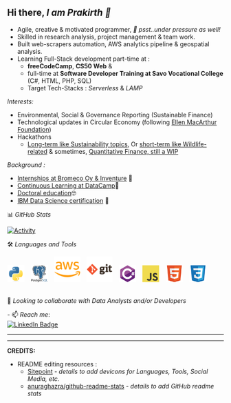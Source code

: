 ## Hi there, *I am Prakirth 👋*

- Agile, creative & motivated programmer, *👥 psst..under pressure as well!*
- Skilled in research analysis, project management & team work. 
- Built web-scrapers automation, AWS analytics pipeline & geospatial analysis. 
- Learning Full-Stack development part-time at :
  - **freeCodeCamp**, **CS50 Web** & 
  - full-time at **Software Developer Training at Savo Vocational College** (C#, HTML, PHP, SQL)
  - Target Tech-Stacks : *Serverless* & *LAMP*

*Interests:*
  - Environmental, Social & Governance Reporting (Sustainable Finance)
  - Technological updates in Circular Economy (following [Ellen MacArthur Foundation](https://ellenmacarthurfoundation.org/topics/circular-economy-introduction/learning-pathways))
  - Hackathons 
    - [Long-term like Sustainability topics](https://ekipade310.sharepoint.com/sites/3TeamProjekte/Freigegebene%20Dokumente/Forms/AllItems.aspx?id=%2Fsites%2F3TeamProjekte%2FFreigegebene%20Dokumente%2F1%20Archiv%2F2021%2F30008%20%2D%20Innovate2030%20%2D%20SDG12%2FTeilnehmende%2FZertifikate%2FGeneral%2FSingle%20PDF%20General%20Certificates%2Fekipa%20Certificate%20Innovate2030%20SDG12%20Prakirth%20Govardhanam%2Epdf&parent=%2Fsites%2F3TeamProjekte%2FFreigegebene%20Dokumente%2F1%20Archiv%2F2021%2F30008%20%2D%20Innovate2030%20%2D%20SDG12%2FTeilnehmende%2FZertifikate%2FGeneral%2FSingle%20PDF%20General%20Certificates&p=true&ga=1), Or [short-term like Wildlife-related](https://github.com/prak112/data4wildlife.git) & sometimes, [Quantitative Finance, still a WIP](https://github.com/prak112/crunchdao.git)

*Background :*
  - [Internships at Bromeco Oy & Inventure](https://www.linkedin.com/in/prakirth-govardhanam-3a185156/) 🧑‍
  - [Continuous Learning at DataCamp](https://www.datacamp.com/profile/prakirthgovardhanam)💼
  - [Doctoral education](https://www.researchgate.net/profile/Prakirth-Govardhanam)🤓 
  - [IBM Data Science certification](https://www.credly.com/users/narayana-prakirth-govardhanam) 🥇


📊 *GitHub Stats*

[![Activity](https://github-readme-stats.vercel.app/api?username=prak112&count_private=true&show_icons=true&theme=dark&hide=contribs)](https://github.com/prak112/github-readme-stats)

🛠️ <i>Languages and Tools</i>
<div>
<img src="https://github.com/devicons/devicon/blob/master/icons/python/python-original.svg" title="Python" alt="python" width="40" height="40"/> &ensp;
  <img src="https://github.com/devicons/devicon/blob/master/icons/postgresql/postgresql-original-wordmark.svg" title="PostgreSQL"  alt="PostgreSQL" width="40" height="40"/> &ensp;
  <img src="https://github.com/devicons/devicon/blob/master/icons/amazonwebservices/amazonwebservices-plain-wordmark.svg" title="AWS" alt="AWS" width="60" height="60"/> &ensp;  
  <img src="https://github.com/devicons/devicon/blob/master/icons/git/git-original-wordmark.svg" title="Git" **alt="Git" width="60" height="60"/> &ensp;
  <img src="https://github.com/devicons/devicon/blob/master/icons/csharp/csharp-original.svg" title="C#" alt="csharp" width="40" height="40"/> &ensp;
  <img src="https://github.com/devicons/devicon/blob/master/icons/javascript/javascript-original.svg" title="JavaScript" alt="javascript" width="40" height="40"/> &ensp;
  <img src="https://github.com/devicons/devicon/blob/master/icons/html5/html5-original.svg" title="HTML5" alt="html5" width="40" height="40"/> &ensp;
  <img src="https://github.com/devicons/devicon/blob/master/icons/css3/css3-original.svg" title="CSS3" alt="css3" width="40" height="40"/> &ensp;

</div>

</br>

  👯 <i>Looking to collaborate with Data Analysts and/or Developers</i>
<div>
  - 📫 <i>Reach me</i>: <div id="badges">
      <a href="https://www.linkedin.com/in/prakirth-govardhanam-3a185156/">
      <img src="https://img.shields.io/badge/LinkedIn-blue?style=for-the-badge&logo=linkedin&logoColor=white" alt="LinkedIn Badge"/>
  </a>
</div>

------
------

**CREDITS:**
- README editing resources :
  - [Sitepoint](https://www.sitepoint.com/github-profile-readme/) - _details to add devicons for Languages, Tools, Social Media, etc._
  - [anuraghazra/github-readme-stats](https://github.com/anuraghazra/github-readme-stats) - _details to add GitHub readme stats_

